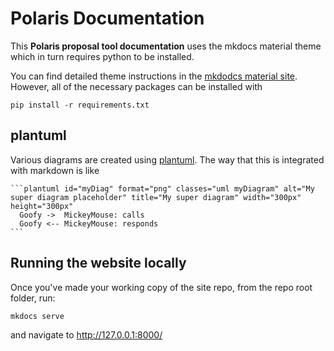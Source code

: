 # Polaris Documentation

 This **Polaris proposal tool documentation** uses the mkdocs material theme which in turn requires python to be installed.

You can find detailed theme instructions in the [mkdodcs material site](https://squidfunk.github.io/mkdocs-material/). However, all of the necessary packages can be installed with

```shell
pip install -r requirements.txt
```

## plantuml

Various diagrams are created using [plantuml](https://plantuml.com). The way that this is integrated with markdown is like

    ```plantuml id="myDiag" format="png" classes="uml myDiagram" alt="My super diagram placeholder" title="My super diagram" width="300px" height="300px"
      Goofy ->  MickeyMouse: calls
      Goofy <-- MickeyMouse: responds
    ```


## Running the website locally

Once you've made your working copy of the site repo, from the repo root folder, run:

```bash
mkdocs serve
```

and navigate to http://127.0.0.1:8000/
